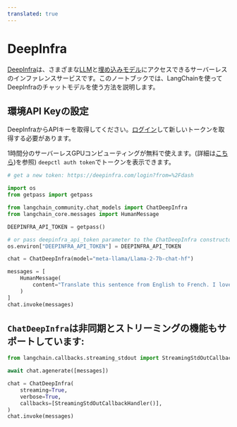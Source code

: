```yaml
---
translated: true
---
```


# DeepInfra

[DeepInfra](https://deepinfra.com/?utm_source=langchain)は、さまざまな[LLM](https://deepinfra.com/models?utm_source=langchain)と[埋め込みモデル](https://deepinfra.com/models?type=embeddings&utm_source=langchain)にアクセスできるサーバーレスのインファレンスサービスです。このノートブックでは、LangChainを使ってDeepInfraのチャットモデルを使う方法を説明します。

## 環境API Keyの設定

DeepInfraからAPIキーを取得してください。[ログイン](https://deepinfra.com/login?from=%2Fdash)して新しいトークンを取得する必要があります。

1時間分のサーバーレスGPUコンピューティングが無料で使えます。(詳細は[こちら](https://github.com/deepinfra/deepctl#deepctl))を参照)
`deepctl auth token`でトークンを表示できます。

```python
# get a new token: https://deepinfra.com/login?from=%2Fdash

import os
from getpass import getpass

from langchain_community.chat_models import ChatDeepInfra
from langchain_core.messages import HumanMessage

DEEPINFRA_API_TOKEN = getpass()

# or pass deepinfra_api_token parameter to the ChatDeepInfra constructor
os.environ["DEEPINFRA_API_TOKEN"] = DEEPINFRA_API_TOKEN

chat = ChatDeepInfra(model="meta-llama/Llama-2-7b-chat-hf")

messages = [
    HumanMessage(
        content="Translate this sentence from English to French. I love programming."
    )
]
chat.invoke(messages)
```

## `ChatDeepInfra`は非同期とストリーミングの機能もサポートしています:

```python
from langchain.callbacks.streaming_stdout import StreamingStdOutCallbackHandler
```

```python
await chat.agenerate([messages])
```

```python
chat = ChatDeepInfra(
    streaming=True,
    verbose=True,
    callbacks=[StreamingStdOutCallbackHandler()],
)
chat.invoke(messages)
```
